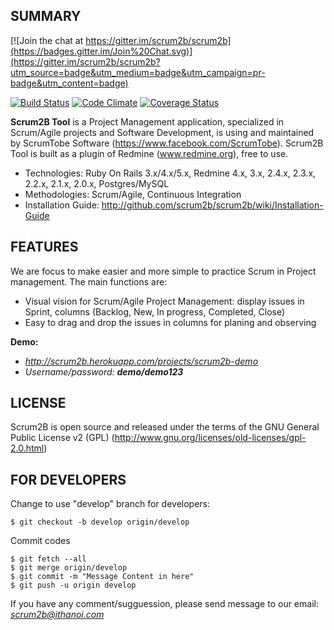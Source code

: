SUMMARY
-------

[![Join the chat at https://gitter.im/scrum2b/scrum2b](https://badges.gitter.im/Join%20Chat.svg)](https://gitter.im/scrum2b/scrum2b?utm_source=badge&utm_medium=badge&utm_campaign=pr-badge&utm_content=badge)

[![Build Status](https://travis-ci.org/scrum2b/scrum2b.png)](https://travis-ci.org/scrum2b/scrum2b)
[![Code Climate](https://codeclimate.com/github/scrum2b/scrum2b.png)](https://codeclimate.com/github/scrum2b/scrum2b)
[![Coverage Status](https://coveralls.io/repos/scrum2b/scrum2b/badge.png?branch=master)](https://coveralls.io/r/scrum2b/scrum2b)

**Scrum2B Tool** is a Project Management application, specialized in Scrum/Agile projects and Software Development, is using and maintained by ScrumTobe Software (https://www.facebook.com/ScrumTobe). Scrum2B Tool is built as a plugin of Redmine (www.redmine.org), free to use.

- Technologies: Ruby On Rails 3.x/4.x/5.x, Redmine 4.x, 3.x, 2.4.x, 2.3.x, 2.2.x, 2.1.x, 2.0.x, Postgres/MySQL
- Methodologies: Scrum/Agile, Continuous Integration
- Installation Guide: http://github.com/scrum2b/scrum2b/wiki/Installation-Guide

FEATURES
-------
We are focus to make easier and more simple to practice Scrum in Project management. The main functions are:

- Visual vision for Scrum/Agile Project Management: display issues in Sprint, columns (Backlog, New, In progress, Completed, Close)
- Easy to drag and drop the issues in columns for planing and observing

**Demo:**
- *http://scrum2b.herokuapp.com/projects/scrum2b-demo*
- *Username/password: **demo/demo123***

LICENSE
-------

Scrum2B is open source and released under the terms of the GNU General Public License v2 (GPL)  (http://www.gnu.org/licenses/old-licenses/gpl-2.0.html)


FOR DEVELOPERS
--------------

Change to use "develop" branch for developers:

    $ git checkout -b develop origin/develop

Commit codes
  
    $ git fetch --all
    $ git merge origin/develop
    $ git commit -m "Message Content in here"
    $ git push -u origin develop

If you have any comment/sugguession, please send message to our email: *scrum2b@ithanoi.com*


